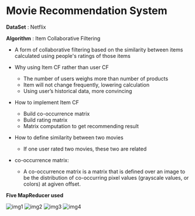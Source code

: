 # Movie Recommendation System

**DataSet** : Netflix

**Algorithm** : Item Collaborative Filtering

* A form of collaborative filtering based on the similarity between items calculated using people's ratings of those items

* Why using Item CF rather than user CF    * The number of users weighs more than number of products    * Item will not change frequently, lowering calculation    * Using user’s historical data, more convincing
    
* How to implement Item CF
    * Build co-occurrence matrix
    * Build rating matrix
    * Matrix computation to get recommending result
 
* How to define similarity between two movies
    * If one user rated two movies, these two are related
    
* co-occurrence matrix:
    * A co-occurrence matrix is a matrix that is defined over an image to be the distribution of co-occurring pixel values (grayscale values, or colors) at agiven offset.


**Five MapReducer used**

![img1]()
![img2]()
![img3]()
![img4]()








